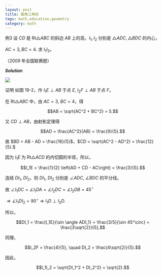 ```yaml
---
layout: post 
title: 直角三角形
tags: math,education,geometry
category: math
---
```


例3 设 $CD$ 是 $\text{Rt} \triangle ABC$ 的斜边 $AB$ 上的高，$I_1, I_2$ 分别是 $\triangle ADC, \triangle BDC$ 的内心，

$AC = 3, BC = 4$. 求 $I_1I_2$。

（2009 年全国联赛题）

***Solution***

![](https://crsando.github.io/images/2025-08-05/B-001.png)


证明 如图 19-2，作 $I_1E \perp AB$ 于点 $E$, $I_2F \perp AB$ 于点 $F$。

在 $\text{Rt} \triangle ABC$ 中，由 $AC = 3$, $BC = 4$，得

$$AB = \sqrt{AC^2 + BC^2} = 5.$$

又 $CD \perp AB$，由射影定理得

$$AD = \frac{AC^2}{AB} = \frac{9}{5}.$$

故 $BD = AB - AD = \frac{16}{5}$，$CD = \sqrt{AC^2 - AD^2} = \frac{12}{5}.$

因为 $I_1E$ 为 $\text{Rt} \triangle ACD$ 的内切圆的半径，所以，

$$I_1E = \frac{1}{2} \left(AD + CD - AC\right) = \frac{3}{5}.$$

连结 $DI_1$, $DI_2$，则 $DI_1$, $DI_2$ 分别是 $\angle ADC$, $\angle BDC$ 的平分线。

故 $\angle I_1DC = \angle I_1DA = \angle I_2DC = \angle I_2DB = 45^\circ$

$\Rightarrow \angle I_1DI_2 = 90^\circ \Rightarrow I_1D \perp I_2D.$

所以，

$$DI_1 = \frac{I_1E}{\sin \angle ADI_1} = \frac{3/5}{\sin 45^\circ} = \frac{3\sqrt{2}}{5},$$

同理，

$$I_2F = \frac{4}{5}, \quad DI_2 = \frac{4\sqrt{2}}{5}.$$

因此，

$$I_1I_2 = \sqrt{DI_1^2 + DI_2^2} = \sqrt{2}.$$


